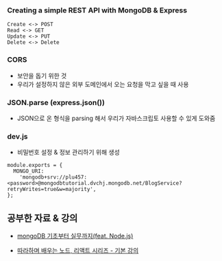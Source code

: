 ### Creating a simple REST API with MongoDB & Express

```
Create <-> POST
Read <-> GET
Update <-> PUT
Delete <-> Delete
```

### CORS

- 보안을 돕기 위한 것
- 우리가 설정하지 않은 외부 도메인에서 오는 요청을 막고 싶을 때 사용

### JSON.parse (express.json())

- JSON으로 온 형식을 parsing 해서 우리가 자바스크립토 사용할 수 있게 도와줌

### dev.js

- 비밀번호 설정 & 정보 관리하기 위해 생성

```
module.exports = {
  MONGO_URI:
    'mongodb+srv://plu457:<password>@mongodbtutorial.dvchj.mongodb.net/BlogService?retryWrites=true&w=majority',
};
```

## 공부한 자료 & 강의

- [mongoDB 기초부터 실무까지(feat. Node.js)](https://www.inflearn.com/course/%EB%AA%BD%EA%B3%A0%EB%94%94%EB%B9%84-%EA%B8%B0%EC%B4%88-%EC%8B%A4%EB%AC%B4/dashboard)

- [따라하며 배우는 노드, 리액트 시리즈 - 기본 강의](https://www.inflearn.com/course/%EB%94%B0%EB%9D%BC%ED%95%98%EB%A9%B0-%EB%B0%B0%EC%9A%B0%EB%8A%94-%EB%85%B8%EB%93%9C-%EB%A6%AC%EC%95%A1%ED%8A%B8-%EA%B8%B0%EB%B3%B8/dashboard)
